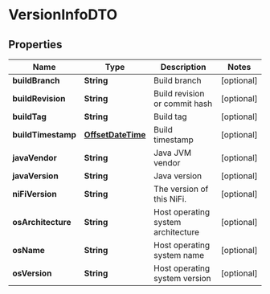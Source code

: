# VersionInfoDTO

## Properties
Name | Type | Description | Notes
------------ | ------------- | ------------- | -------------
**buildBranch** | **String** | Build branch |  [optional]
**buildRevision** | **String** | Build revision or commit hash |  [optional]
**buildTag** | **String** | Build tag |  [optional]
**buildTimestamp** | [**OffsetDateTime**](OffsetDateTime.md) | Build timestamp |  [optional]
**javaVendor** | **String** | Java JVM vendor |  [optional]
**javaVersion** | **String** | Java version |  [optional]
**niFiVersion** | **String** | The version of this NiFi. |  [optional]
**osArchitecture** | **String** | Host operating system architecture |  [optional]
**osName** | **String** | Host operating system name |  [optional]
**osVersion** | **String** | Host operating system version |  [optional]
